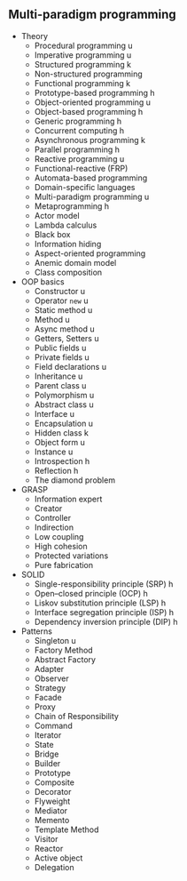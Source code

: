 ## Multi-paradigm programming

- Theory
  - Procedural programming u
  - Imperative programming u
  - Structured programming k
  - Non-structured programming
  - Functional programming k
  - Prototype-based programming h
  - Object-oriented programming u
  - Object-based programming h
  - Generic programming h
  - Concurrent computing h
  - Asynchronous programming k
  - Parallel programming h
  - Reactive programming u
  - Functional-reactive (FRP) 
  - Automata-based programming
  - Domain-specific languages
  - Multi-paradigm programming u
  - Metaprogramming h
  - Actor model 
  - Lambda calculus
  - Black box
  - Information hiding
  - Aspect-oriented programming
  - Anemic domain model
  - Class composition
- OOP basics
  - Constructor u
  - Operator `new` u
  - Static method u
  - Method u
  - Async method u
  - Getters, Setters u
  - Public fields u
  - Private fields u
  - Field declarations u
  - Inheritance u
  - Parent class u
  - Polymorphism u
  - Abstract class u
  - Interface u
  - Encapsulation u
  - Hidden class k
  - Object form u
  - Instance u
  - Introspection h
  - Reflection h
  - The diamond problem
- GRASP
  - Information expert
  - Creator
  - Controller
  - Indirection
  - Low coupling
  - High cohesion
  - Protected variations
  - Pure fabrication
- SOLID
  - Single-responsibility principle (SRP) h
  - Open–closed principle (OCP) h
  - Liskov substitution principle (LSP) h
  - Interface segregation principle (ISP) h
  - Dependency inversion principle (DIP) h
- Patterns
  - Singleton u
  - Factory Method 
  - Abstract Factory
  - Adapter
  - Observer
  - Strategy
  - Facade
  - Proxy
  - Chain of Responsibility
  - Command
  - Iterator
  - State
  - Bridge
  - Builder
  - Prototype
  - Composite
  - Decorator
  - Flyweight
  - Mediator
  - Memento
  - Template Method
  - Visitor
  - Reactor
  - Active object
  - Delegation
